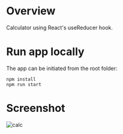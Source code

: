 # Overview

Calculator using React's useReducer hook.

# Run app locally

The app can be initiated from the root folder:

```
npm install
npm run start
```
# Screenshot 
![calc](https://user-images.githubusercontent.com/103183759/194713720-755c1ee3-5c77-4aad-97d2-3b4c859a6b41.png)


